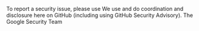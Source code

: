 To report a security issue, please use We use and do coordination and disclosure here on
GitHub (including using GitHub Security Advisory). The Google Security Team

